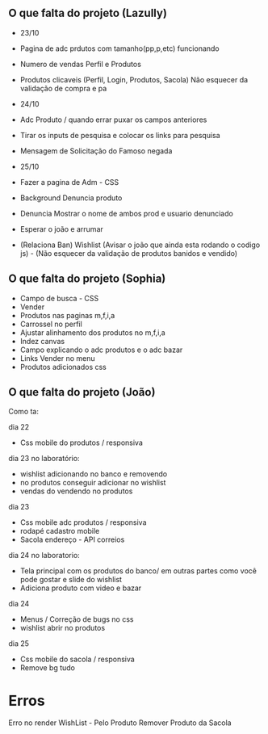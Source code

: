 ## O que falta do projeto (Lazully)

- 23/10
- Pagina de adc prdutos com tamanho(pp,p,etc) funcionando
- Numero de vendas Perfil e Produtos
- Produtos clicaveis (Perfil, Login, Produtos, Sacola) Não esquecer da validação de compra e pa

- 24/10
- Adc Produto / quando errar puxar os campos anteriores
- Tirar os inputs de pesquisa e colocar os links para pesquisa
- Mensagem de Solicitação do Famoso negada

- 25/10
- Fazer a pagina de Adm - CSS
- Background Denuncia produto
- Denuncia Mostrar o nome de ambos prod e usuario denunciado

- Esperar o joão e arrumar
- (Relaciona Ban) Wishlist (Avisar o joão que ainda esta rodando o codigo js) - (Não esquecer da validação de produtos banidos e vendido)


## O que falta do projeto (Sophia)

- Campo de busca - CSS
- Vender
- Produtos nas paginas m,f,i,a
- Carrossel no perfil
- Ajustar alinhamento dos produtos no m,f,i,a
- Indez canvas
- Campo explicando o adc produtos e o adc bazar
- Links Vender no menu
- Produtos adicionados css


## O que falta do projeto (João)

Como ta:


dia 22 
- Css mobile do produtos / responsiva

dia 23 no laboratório:
- wishlist adicionando no banco e removendo
- no produtos conseguir adicionar no wishlist
- vendas do vendendo no produtos

dia 23 
- Css mobile adc produtos / responsiva
- rodapé cadastro mobile
- Sacola endereço - API correios

dia 24 no laboratorio:
- Tela principal com os produtos do banco/ em outras partes como você pode gostar e slide do wishlist
- Adiciona produto com video e bazar

dia 24
- Menus / Correção de bugs no css
-  wishlist abrir no produtos

dia 25
- Css mobile do sacola / responsiva
- Remove bg tudo







# Erros

Erro no render
WishList - Pelo Produto
Remover Produto da Sacola